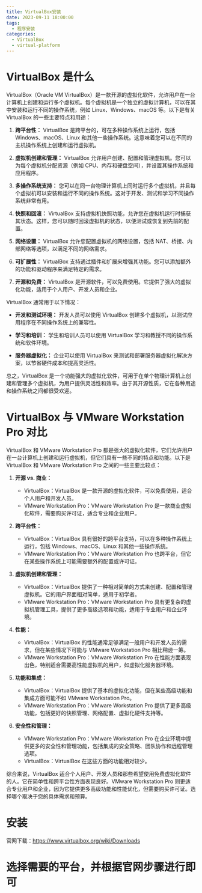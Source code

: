 ```yaml
---
title: VirtualBox安装
date: 2023-09-11 18:00:00
tags:
  - 程序安装
categories:
  - VirtualBox
  - virtual-platform
---
```


# VirtualBox 是什么

VirtualBox（Oracle VM VirtualBox）是一款开源的虚拟化软件，允许用户在一台计算机上创建和运行多个虚拟机。每个虚拟机是一个独立的虚拟计算机，可以在其中安装和运行不同的操作系统，例如 Linux、Windows、macOS 等。以下是有关 VirtualBox 的一些主要特点和用途：

1. **跨平台性：** VirtualBox 是跨平台的，可在多种操作系统上运行，包括 Windows、macOS、Linux 和其他一些操作系统。这意味着您可以在不同的主机操作系统上创建和运行虚拟机。

2. **虚拟机创建和管理：** VirtualBox 允许用户创建、配置和管理虚拟机。您可以为每个虚拟机分配资源（例如 CPU、内存和硬盘空间），并设置其操作系统和应用程序。

3. **多操作系统支持：** 您可以在同一台物理计算机上同时运行多个虚拟机，并且每个虚拟机可以安装和运行不同的操作系统。这对于开发、测试和学习不同操作系统非常有用。

4. **快照和回滚：** VirtualBox 支持虚拟机快照功能，允许您在虚拟机运行时捕获其状态。这样，您可以随时回滚虚拟机的状态，以便测试或恢复到先前的配置。

5. **网络设置：** VirtualBox 允许您配置虚拟机的网络设置，包括 NAT、桥接、内部网络等选项，以满足不同的网络需求。

6. **可扩展性：** VirtualBox 支持通过插件和扩展来增强其功能。您可以添加额外的功能和驱动程序来满足特定的需求。

7. **开源和免费：** VirtualBox 是开源软件，可以免费使用。它提供了强大的虚拟化功能，适用于个人用户、开发人员和企业。

VirtualBox 通常用于以下情况：

- **开发和测试环境：** 开发人员可以使用 VirtualBox 创建多个虚拟机，以测试应用程序在不同操作系统上的兼容性。

- **学习和培训：** 学生和培训人员可以使用 VirtualBox 学习和教授不同的操作系统和软件环境。

- **服务器虚拟化：** 企业可以使用 VirtualBox 来测试和部署服务器虚拟化解决方案，以节省硬件成本和提高灵活性。

总之，VirtualBox 是一个功能强大的虚拟化软件，可用于在单个物理计算机上创建和管理多个虚拟机，为用户提供灵活性和效率。由于其开源性质，它在各种用途和操作系统之间都很受欢迎。

# VirtualBox 与 VMware Workstation Pro 对比

VirtualBox 和 VMware Workstation Pro 都是强大的虚拟化软件，它们允许用户在一台计算机上创建和运行虚拟机，但它们具有一些不同的特点和功能。以下是 VirtualBox 和 VMware Workstation Pro 之间的一些主要比较点：

1. **开源 vs. 商业：**

   - VirtualBox：VirtualBox 是一款开源的虚拟化软件，可以免费使用，适合个人用户和开发人员。
   - VMware Workstation Pro：VMware Workstation Pro 是一款商业虚拟化软件，需要购买许可证，适合专业和企业用户。

2. **跨平台性：**

   - VirtualBox：VirtualBox 具有很好的跨平台支持，可以在多种操作系统上运行，包括 Windows、macOS、Linux 和其他一些操作系统。
   - VMware Workstation Pro：VMware Workstation Pro 也跨平台，但它在某些操作系统上可能需要额外的配置或许可证。

3. **虚拟机创建和管理：**

   - VirtualBox：VirtualBox 提供了一种相对简单的方式来创建、配置和管理虚拟机。它的用户界面相对简单，适用于初学者。
   - VMware Workstation Pro：VMware Workstation Pro 具有更复杂的虚拟机管理工具，提供了更多高级选项和功能，适用于专业用户和企业环境。

4. **性能：**

   - VirtualBox：VirtualBox 的性能通常足够满足一般用户和开发人员的需求，但在某些情况下可能与 VMware Workstation Pro 相比稍逊一筹。
   - VMware Workstation Pro：VMware Workstation Pro 在性能方面表现出色，特别适合需要高性能虚拟机的用户，如虚拟化服务器环境。

5. **功能和集成：**

   - VirtualBox：VirtualBox 提供了基本的虚拟化功能，但在某些高级功能和集成方面可能不如 VMware Workstation Pro。
   - VMware Workstation Pro：VMware Workstation Pro 提供了更多高级功能，包括更好的快照管理、网络配置、虚拟化硬件支持等。

6. **安全性和管理：**
   - VMware Workstation Pro：VMware Workstation Pro 在企业环境中提供更多的安全性和管理功能，包括集成的安全策略、团队协作和远程管理选项。
   - VirtualBox：VirtualBox 在这些方面的功能相对较少。

综合来说，VirtualBox 适合个人用户、开发人员和那些希望使用免费虚拟化软件的人。它在简单性和跨平台性方面表现良好。VMware Workstation Pro 则更适合专业用户和企业，因为它提供更多高级功能和性能优化，但需要购买许可证。选择哪个取决于您的具体需求和预算。

# 安装

官网下载：<https://www.virtualbox.org/wiki/Downloads>

# 选择需要的平台，并根据官网步骤进行即可
